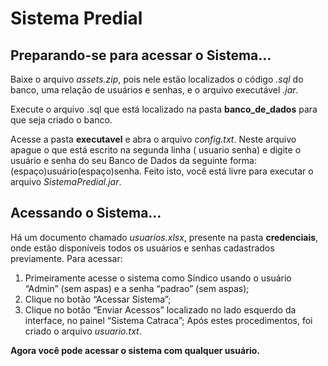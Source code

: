 # Sistema Predial

## Preparando-se para acessar o Sistema...
Baixe o arquivo *assets.zip*, pois nele estão localizados o código *.sql* do banco, uma relação de usuários e senhas, e o arquivo executável *.jar*.

Execute o arquivo .sql que está localizado na pasta **banco_de_dados** para que seja criado o banco.

Acesse a pasta **executavel** e abra o arquivo *config.txt*. Neste arquivo apague o que está escrito na segunda linha ( usuario senha) 
e digite o usuário e senha do seu Banco de Dados da seguinte forma: (espaço)usuário(espaço)senha.
Feito isto, você está livre para executar o arquivo *SistemaPredial.jar*.

## Acessando o Sistema...
Há um documento chamado *usuarios.xlsx*, presente na pasta **credenciais**, onde estão disponíveis todos os usuários e senhas cadastrados previamente.
Para acessar:
1. Primeiramente acesse o sistema como Síndico usando o usuário “Admin” (sem aspas) e a senha “padrao” (sem aspas);
2. Clique no botão “Acessar Sistema”;
3. Clique no botão “Enviar Acessos” localizado no lado esquerdo da interface, no painel “Sistema Catraca”;
Após estes procedimentos, foi criado o arquivo *usuario.txt*.

**Agora você pode acessar o sistema com qualquer usuário.**

